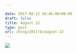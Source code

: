 ```yaml
---

date: 2017-08-22 18:46:00+00:00
draft: false
title: August 22
type: post
url: /blog/2017/8/august-22
---
```




  
   ![](/images/2017-08-22-20178august-22/IMG_2131.jpg)

  




 
   

